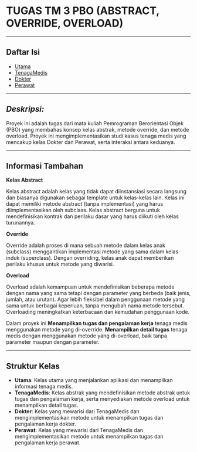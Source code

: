 # **TUGAS TM 3 PBO (ABSTRACT, OVERRIDE, OVERLOAD)**
___
## **Daftar Isi**
- [Utama](https://github.com/anisatanti/PBO_PertemuanKetiga/blob/main/Utama.java)
- [TenagaMedis](https://github.com/anisatanti/PBO_PertemuanKetiga/blob/main/TenagaMedis.java)
- [Dokter](https://github.com/anisatanti/PBO_PertemuanKetiga/blob/main/Dokter.java)
- [Perawat](https://github.com/anisatanti/PBO_PertemuanKetiga/blob/main/Perawat.java)
___
##  **_Deskripsi:_**
Proyek ini adalah tugas dari mata kuliah Pemrograman Berorientasi Objek (PBO) yang membahas konsep kelas abstrak, metode override, dan metode overload. Proyek ini mengimplementasikan studi kasus tenaga medis yang mencakup kelas Dokter dan Perawat, serta interaksi antara keduanya.
___
## **Informasi Tambahan**

**Kelas Abstract**

Kelas abstract adalah kelas yang tidak dapat diinstansiasi secara langsung dan biasanya digunakan sebagai template untuk kelas-kelas lain. Kelas ini dapat memiliki metode abstract (tanpa implementasi) yang harus diimplementasikan oleh subclass. Kelas abstract berguna untuk mendefinisikan kontrak dan perilaku dasar yang harus diikuti oleh kelas turunannya.

**Override**

Override adalah proses di mana sebuah metode dalam kelas anak (subclass) menggantikan implementasi metode yang sama dalam kelas induk (superclass). Dengan overriding, kelas anak dapat memberikan perilaku khusus untuk metode yang diwarisi. 

**Overload**

Overload adalah kemampuan untuk mendefinisikan beberapa metode dengan nama yang sama tetapi dengan parameter yang berbeda (baik jenis, jumlah, atau urutan). Agar lebih fleksibel dalam penggunaan metode yang sama untuk berbagai keperluan, tanpa mengubah nama metode tersebut. Overloading meningkatkan keterbacaan dan kemudahan penggunaan kode.

Dalam proyek ini **Menampilkan tugas dan pengalaman kerja** tenaga medis menggunakan metode yang di-override. **Menampilkan detail tugas** tenaga medis dengan menggunakan metode yang di-overload, baik tanpa parameter maupun dengan parameter.
___
## **Struktur Kelas**
- **Utama**: Kelas utama yang menjalankan aplikasi dan menampilkan informasi tenaga medis.
- **TenagaMedis**: Kelas abstrak yang mendefinisikan metode abstrak untuk tugas dan pengalaman kerja, serta menyediakan metode overload untuk menampilkan detail tugas.
- **Dokter**: Kelas yang mewarisi dari TenagaMedis dan mengimplementasikan metode untuk menampilkan tugas dan pengalaman kerja dokter.
- **Perawat**: Kelas yang mewarisi dari TenagaMedis dan mengimplementasikan metode untuk menampilkan tugas dan pengalaman kerja perawat.

